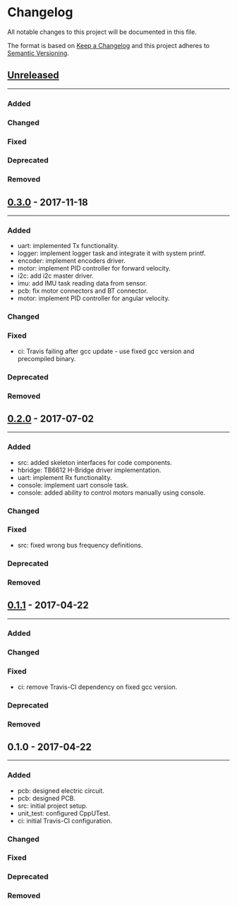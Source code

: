 Changelog
============
All notable changes to this project will be documented in this file.

The format is based on [Keep a Changelog](http://keepachangelog.com/en/1.0.0/)
and this project adheres to [Semantic Versioning](http://semver.org/spec/v2.0.0.html).

## [Unreleased]
------------------------

### Added

### Changed

### Fixed

### Deprecated

### Removed

## [0.3.0] - 2017-11-18
------------------------

### Added
- uart: implemented Tx functionality.
- logger: implement logger task and integrate it with system printf.
- encoder: implement encoders driver.
- motor: implement PID controller for forward velocity.
- i2c: add i2c master driver.
- imu: add IMU task reading data from sensor.
- pcb: fix motor connectors and BT connector.
- motor: implement PID controller for angular velocity.

### Changed

### Fixed
- ci: Travis failing after gcc update - use fixed gcc version and precompiled binary.

### Deprecated

### Removed

## [0.2.0] - 2017-07-02
------------------------

### Added
- src: added skeleton interfaces for code components.
- hbridge: TB6612 H-Bridge driver implementation.
- uart: implement Rx functionality.
- console: implement uart console task.
- console: added ability to control motors manually using console.

### Changed

### Fixed
- src: fixed wrong bus frequency definitions.

### Deprecated

### Removed

## [0.1.1] - 2017-04-22
------------------------

### Added

### Changed

### Fixed
- ci: remove Travis-CI dependency on fixed gcc version.

### Deprecated

### Removed

## 0.1.0 - 2017-04-22
------------------------

### Added
- pcb: designed electric circuit.
- pcb: designed PCB.
- src: initial project setup.
- unit_test: configured CppUTest.
- ci: initial Travis-CI configuration.

### Changed

### Fixed

### Deprecated

### Removed


[Unreleased]: https://github.com/ucgosupl/mm_legend_v2/compare/v0.3.0...dev
[0.1.1]: https://github.com/ucgosupl/mm_legend_v2/compare/v0.1.0...v0.1.1
[0.2.0]: https://github.com/ucgosupl/mm_legend_v2/compare/v0.1.1...0.2.0
[0.3.0]: https://github.com/ucgosupl/mm_legend_v2/compare/v0.2.0...0.3.0